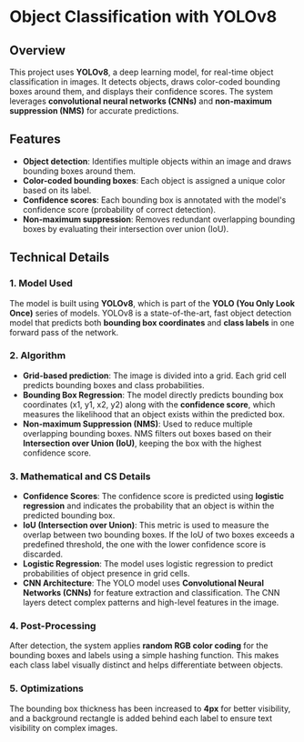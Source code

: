 # Object Classification with YOLOv8

## Overview

This project uses **YOLOv8**, a deep learning model, for real-time object classification in images. It detects objects, draws color-coded bounding boxes around them, and displays their confidence scores. The system leverages **convolutional neural networks (CNNs)** and **non-maximum suppression (NMS)** for accurate predictions.

## Features
- **Object detection**: Identifies multiple objects within an image and draws bounding boxes around them.
- **Color-coded bounding boxes**: Each object is assigned a unique color based on its label.
- **Confidence scores**: Each bounding box is annotated with the model's confidence score (probability of correct detection).
- **Non-maximum suppression**: Removes redundant overlapping bounding boxes by evaluating their intersection over union (IoU).

## Technical Details

### 1. **Model Used**
The model is built using **YOLOv8**, which is part of the **YOLO (You Only Look Once)** series of models. YOLOv8 is a state-of-the-art, fast object detection model that predicts both **bounding box coordinates** and **class labels** in one forward pass of the network.

### 2. **Algorithm**

- **Grid-based prediction**: The image is divided into a grid. Each grid cell predicts bounding boxes and class probabilities.
- **Bounding Box Regression**: The model directly predicts bounding box coordinates (x1, y1, x2, y2) along with the **confidence score**, which measures the likelihood that an object exists within the predicted box.
- **Non-maximum Suppression (NMS)**: Used to reduce multiple overlapping bounding boxes. NMS filters out boxes based on their **Intersection over Union (IoU)**, keeping the box with the highest confidence score.
  
### 3. **Mathematical and CS Details**

- **Confidence Scores**: The confidence score is predicted using **logistic regression** and indicates the probability that an object is within the predicted bounding box.
- **IoU (Intersection over Union)**: This metric is used to measure the overlap between two bounding boxes. If the IoU of two boxes exceeds a predefined threshold, the one with the lower confidence score is discarded.
- **Logistic Regression**: The model uses logistic regression to predict probabilities of object presence in grid cells.
- **CNN Architecture**: The YOLO model uses **Convolutional Neural Networks (CNNs)** for feature extraction and classification. The CNN layers detect complex patterns and high-level features in the image.

### 4. **Post-Processing**
After detection, the system applies **random RGB color coding** for the bounding boxes and labels using a simple hashing function. This makes each class label visually distinct and helps differentiate between objects.

### 5. **Optimizations**
The bounding box thickness has been increased to **4px** for better visibility, and a background rectangle is added behind each label to ensure text visibility on complex images.

